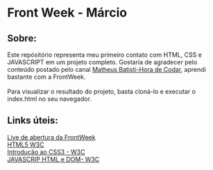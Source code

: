 # Front Week - Márcio
## Sobre:
Este repósitório representa meu primeiro contato com HTML, CSS e JAVASCRIPT em um projeto completo. Gostaria de agradecer pelo conteúdo postado pelo canal [Matheus Batisti-Hora de Codar](https://www.youtube.com/@MatheusBattisti),
aprendi bastante com a FrontWeek.<br><br>
Para visualizar o resultado do projeto, basta cloná-lo e executar o index.html no seu navegador.
## Links úteis:
[Live de abertura da FrontWeek](https://www.youtube.com/watch?v=4m-QDgaPxHM&t=637s)<br>
[HTML5 W3C](https://www.w3.org/TR/2011/WD-html5-20110405/)<br>
[Introdução ao CSS3 - W3C](https://www.w3.org/TR/2001/WD-css3-roadmap-20010523/)<br> 
[JAVASCRIP HTML e DOM- W3C](https://www.w3schools.com/js/js_htmldom.asp)

